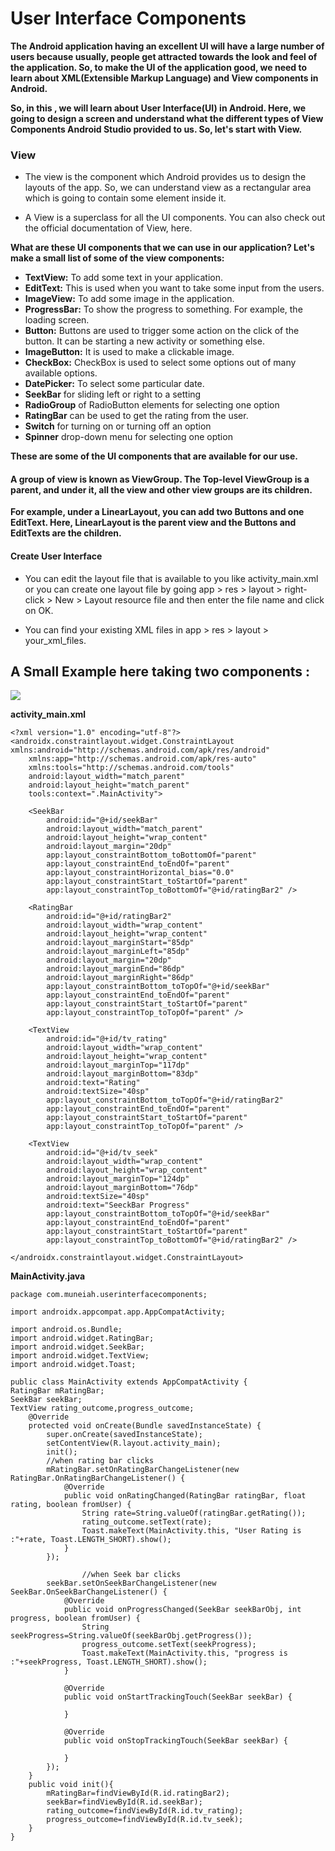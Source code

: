 # User Interface Components
**The Android application having an excellent UI will have a large number of users because usually, people get attracted towards the look and feel of the application. So, to make the UI of the application good, we need to learn about XML(Extensible Markup Language) and View components in Android.**

**So, in this , we will learn about User Interface(UI) in Android. Here, we going to design a screen and understand what the different types of View Components Android Studio provided to us. So, let's start with View.**

### View

* The view is the component which Android provides us to design the layouts of the app. So, we can understand view as a rectangular area which is going to contain some element inside it.

* A View is a superclass for all the UI components. You can also check out the official documentation of View, here.

**What are these UI components that we can use in our application? Let's make a small list of some of the view components:**
  * **TextView:** To add some text in your application.
  * **EditText:** This is used when you want to take some input from the users.
  * **ImageView:** To add some image in the application.
  * **ProgressBar:** To show the progress to something. For example, the loading screen.
  * **Button:** Buttons are used to trigger some action on the click of the button. It can be starting a new activity or something else.
  * **ImageButton:** It is used to make a clickable image.
  * **CheckBox:** CheckBox is used to select some options out of many available options.
  * **DatePicker:** To select some particular date.
  * **SeekBar** for sliding left or right to a setting
  * **RadioGroup** of RadioButton elements for selecting one option
  * **RatingBar** can be used to get the rating from the user.
  * **Switch** for turning on or turning off an option
  * **Spinner** drop-down menu for selecting one option
  
**These are some of the UI components that are available for our use.**

#### A group of view is known as ViewGroup. The Top-level ViewGroup is a parent, and under it, all the view and other view groups are its children. 

**For example, under a LinearLayout, you can add two Buttons and one EditText. Here, LinearLayout is the parent view and the Buttons and EditTexts are the children.**

#### Create User Interface

* You can edit the layout file that is available to you like activity_main.xml or you can create one layout file by going app > res > layout > right-click > New > Layout resource file and then enter the file name and click on OK.

* You can find your existing XML files in app > res > layout > your_xml_files.

## A Small Example here taking two components :

<img src="https://github.com/Muneiahtellakula/android_development/blob/master/usrintr.png?raw=true">

**activity_main.xml**

```
<?xml version="1.0" encoding="utf-8"?>
<androidx.constraintlayout.widget.ConstraintLayout xmlns:android="http://schemas.android.com/apk/res/android"
    xmlns:app="http://schemas.android.com/apk/res-auto"
    xmlns:tools="http://schemas.android.com/tools"
    android:layout_width="match_parent"
    android:layout_height="match_parent"
    tools:context=".MainActivity">

    <SeekBar
        android:id="@+id/seekBar"
        android:layout_width="match_parent"
        android:layout_height="wrap_content"
        android:layout_margin="20dp"
        app:layout_constraintBottom_toBottomOf="parent"
        app:layout_constraintEnd_toEndOf="parent"
        app:layout_constraintHorizontal_bias="0.0"
        app:layout_constraintStart_toStartOf="parent"
        app:layout_constraintTop_toBottomOf="@+id/ratingBar2" />

    <RatingBar
        android:id="@+id/ratingBar2"
        android:layout_width="wrap_content"
        android:layout_height="wrap_content"
        android:layout_marginStart="85dp"
        android:layout_marginLeft="85dp"
        android:layout_margin="20dp"
        android:layout_marginEnd="86dp"
        android:layout_marginRight="86dp"
        app:layout_constraintBottom_toTopOf="@+id/seekBar"
        app:layout_constraintEnd_toEndOf="parent"
        app:layout_constraintStart_toStartOf="parent"
        app:layout_constraintTop_toTopOf="parent" />

    <TextView
        android:id="@+id/tv_rating"
        android:layout_width="wrap_content"
        android:layout_height="wrap_content"
        android:layout_marginTop="117dp"
        android:layout_marginBottom="83dp"
        android:text="Rating"
        android:textSize="40sp"
        app:layout_constraintBottom_toTopOf="@+id/ratingBar2"
        app:layout_constraintEnd_toEndOf="parent"
        app:layout_constraintStart_toStartOf="parent"
        app:layout_constraintTop_toTopOf="parent" />

    <TextView
        android:id="@+id/tv_seek"
        android:layout_width="wrap_content"
        android:layout_height="wrap_content"
        android:layout_marginTop="124dp"
        android:layout_marginBottom="76dp"
        android:textSize="40sp"
        android:text="SeeckBar Progress"
        app:layout_constraintBottom_toTopOf="@+id/seekBar"
        app:layout_constraintEnd_toEndOf="parent"
        app:layout_constraintStart_toStartOf="parent"
        app:layout_constraintTop_toBottomOf="@+id/ratingBar2" />

</androidx.constraintlayout.widget.ConstraintLayout>
```

**MainActivity.java**

```
package com.muneiah.userinterfacecomponents;

import androidx.appcompat.app.AppCompatActivity;

import android.os.Bundle;
import android.widget.RatingBar;
import android.widget.SeekBar;
import android.widget.TextView;
import android.widget.Toast;

public class MainActivity extends AppCompatActivity {
RatingBar mRatingBar;
SeekBar seekBar;
TextView rating_outcome,progress_outcome;
    @Override
    protected void onCreate(Bundle savedInstanceState) {
        super.onCreate(savedInstanceState);
        setContentView(R.layout.activity_main);
        init();
        //when rating bar clicks
        mRatingBar.setOnRatingBarChangeListener(new RatingBar.OnRatingBarChangeListener() {
            @Override
            public void onRatingChanged(RatingBar ratingBar, float rating, boolean fromUser) {
                String rate=String.valueOf(ratingBar.getRating());
                rating_outcome.setText(rate);
                Toast.makeText(MainActivity.this, "User Rating is :"+rate, Toast.LENGTH_SHORT).show();
            }
        });
        
                //when Seek bar clicks
        seekBar.setOnSeekBarChangeListener(new SeekBar.OnSeekBarChangeListener() {
            @Override
            public void onProgressChanged(SeekBar seekBarObj, int progress, boolean fromUser) {
                String seekProgress=String.valueOf(seekBarObj.getProgress());
                progress_outcome.setText(seekProgress);
                Toast.makeText(MainActivity.this, "progress is :"+seekProgress, Toast.LENGTH_SHORT).show();
            }

            @Override
            public void onStartTrackingTouch(SeekBar seekBar) {

            }

            @Override
            public void onStopTrackingTouch(SeekBar seekBar) {

            }
        });
    }
    public void init(){
        mRatingBar=findViewById(R.id.ratingBar2);
        seekBar=findViewById(R.id.seekBar);
        rating_outcome=findViewById(R.id.tv_rating);
        progress_outcome=findViewById(R.id.tv_seek);
    }
}


```
